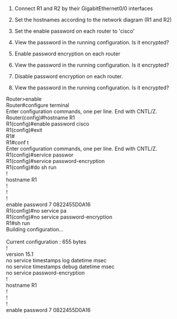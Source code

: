 1. Connect R1 and R2 by their GigabitEthernet0/0 interfaces

2. Set the hostnames according to the network diagram (R1 and R2)

3. Set the enable password on each router to 'cisco'

4. View the password in the running configuration.  Is it encrypted?

5. Enable password encryption on each router

6. View the password in the running configuration.  Is it encrypted?

7. Disable password encryption on each router.

8. View the password in the running configuration.  Is it encrypted?

Router>enable<br />
Router#configure terminal<br />
Enter configuration commands, one per line.  End with CNTL/Z.<br />
Router(config)#hostname R1<br />
R1(config)#enable password cisco<br />
R1(config)#exit<br />
R1#<br />
R1#conf t<br />
Enter configuration commands, one per line.  End with CNTL/Z.<br />
R1(config)#service passwor<br />
R1(config)#service password-encryption <br />
R1(config)#do sh run<br />
!<br />
hostname R1<br />
!<br />
!<br />
!<br />
enable password 7 0822455D0A16<br />
R1(config)#no service pa<br />
R1(config)#no service password-encryption <br />
R1#sh run<br />
Building configuration...<br />
<br />
Current configuration : 655 bytes<br />
!<br />
version 15.1<br />
no service timestamps log datetime msec<br />
no service timestamps debug datetime msec<br />
no service password-encryption<br />
!<br />
hostname R1<br />
!<br />
!<br />
!<br />
enable password 7 0822455D0A16
